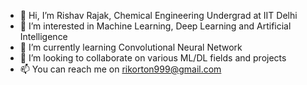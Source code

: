 - 👋 Hi, I’m Rishav Rajak, Chemical Engineering Undergrad at IIT Delhi
- 👀 I’m interested in Machine Learning, Deep Learning and Artificial Intelligence
- 🌱 I’m currently learning Convolutional Neural Network
- 💞️ I’m looking to collaborate on various ML/DL fields and projects
- 📫 You can reach me on rikorton999@gmail.com

<!---
rik030/rik030 is a ✨ special ✨ repository because its `README.md` (this file) appears on your GitHub profile.
You can click the Preview link to take a look at your changes.
--->
